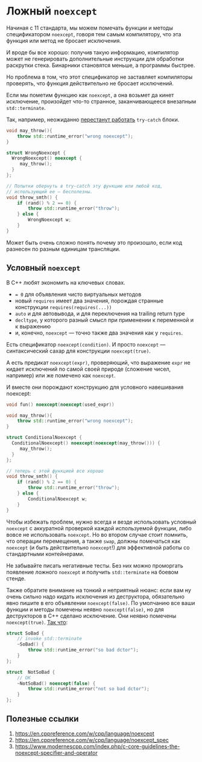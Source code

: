 # Ложный `noexcept`

Начиная с 11 стандарта, мы можем помечать функции и методы спецификатором `noexcept`, говоря тем самым компилятору, что эта функция или метод не бросает исключения.

И вроде бы все хорошо: получив такую информацию, компилятор может не генерировать дополнительные инструкции для обработки раскрутки стека. Бинарники становятся меньше, а программы быстрее.

Но проблема в том, что этот спецификатор не заставляет компиляторы проверять,
что функция действительно не бросает исключений.

Если мы пометим функцию как `noexcept`, а она возьмет да кинет исключение,
произойдет что-то странное, заканчивающееся внезапным `std::terminate`.

Так, например, неожиданно [перестанут работать](https://godbolt.org/z/E9c9Ya) `try-catch` блоки.

```C++
void may_throw(){
    throw std::runtime_error("wrong noexcept");
}

struct WrongNoexcept {
  WrongNoexcept() noexcept {
     may_throw();
  }
};

// Попытки обернуть в try-catch эту функцию или любой код,
// использующий ее — бесполезны.
void throw_smth() {
    if (rand() % 2 == 0) {
        throw std::runtime_error("throw");
    } else {
        WrongNoexcept w;
    }
}
```

Может быть очень сложно понять почему это произошло, если код разнесен по разным единицам трансляции.

## Условный `noexcept`

В С++ любят экономить на ключевых словах.

- `= 0` для объявления чисто виртуальных методов
- новый `requires` имеет два значения, порождая странные конструкции `requires(requires(...))`
- `auto` и для автовывода, и для переключения на trailing return type
- `decltype`, у которого разный смысл при применении к переменной и к выражению
- и, конечно, `noexcept` — точно также два значения как у `requires`.

Есть спецификатор `noexcept(condition)`. И просто `noexcept` — синтаксический сахар
для конструкции `noexcept(true)`.

А есть предикат `noexcept(expr)`, проверяющий, что выражение `expr` не кидает исключений по самой своей природе (сложение чисел, например) или же
помечено как `noexcept`.

И вместе они порождают конструкцию для условного навешивания noexcept:
```C++
void fun() noexcept(noexcept(used_expr))
```

```C++
void may_throw(){
    throw std::runtime_error("wrong noexcept");
}

struct ConditionalNoexcept {
  ConditionalNoexcept() noexcept(noexcept(may_throw())) {
     may_throw();
  }
};

// теперь с этой функцией все хорошо
void throw_smth() {
    if (rand() % 2 == 0) {
        throw std::runtime_error("throw");
    } else {
        ConditionalNoexcept w;
    }
}
```

Чтобы избежать проблем, нужно всегда и везде использовать условный `noexcept` с аккуратной проверкой каждой используемой функции, либо вовсе не использовать `noexcept`. Но во втором случае стоит помнить,
что операции перемещения, а также `swap`, должны помечаться как `noexcept` (и быть действительно `noexcept`!) для эффективной работы со стандартными контейнерами.

Не забывайте писать негативные тесты. Без них
можно проморгать появление ложного `noexcept` и получить `std::terminate` на боевом стенде.

Также обратите внимание на тонкий и неприятный нюанс: если вам ну очень сильно надо кидать исключения из деструктора, обязательно явно пишите в его объявлении `noexcept(false)`. По умолчанию все ваши функции и методы помечены неявно `noexcept(false)`, но для деструкторов в C++ сделано исключение. Они неявно помечены `noexcept(true)`. [Так что](https://godbolt.org/z/5jo95d):

```C++
struct SoBad {
    // invoke std::terminate
    ~SoBad() {
        throw std::runtime_error("so bad dctor");
    }
};

struct  NotSoBad {
    // OK
    ~NotSoBad() noexcept(false) {
        throw std::runtime_error("not so bad dctor");
    }
};
```

## Полезные ссылки
1. https://en.cppreference.com/w/cpp/language/noexcept
2. https://en.cppreference.com/w/cpp/language/noexcept_spec
3. https://www.modernescpp.com/index.php/c-core-guidelines-the-noexcept-specifier-and-operator
